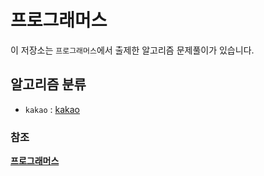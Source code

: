 # 프로그래머스

이 저장소는 `프로그래머스`에서 출제한 알고리즘 문제풀이가 있습니다.

## 알고리즘 분류

- `kakao` : [kakao](kakao)

### 참조

**[프로그래머스](https://programmers.co.kr/)**

